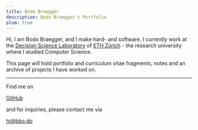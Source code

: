 ```yaml
---
title: Bodo Braegger
description: Bodo Braegger's Portfolio
plum: true
---
```


Hi, I am Bodo Braegger, and I make hard- and software. I currently work at the [Decision Science Laboratory](https://descil.ethz.ch/) of [ETH Zürich](https://ethz.ch/) - the research university where I studied Computer Science.<br>

This page will hold portfolio and curriculum vitae fragments, notes and an archive of projects I have worked on.
<!-- 
I <3 creating, and software engineering has proven to be a very flexible medium. I was able to explore and realize numerous ideas. You can find a [selection of my projects here](/projects). I also do generative art, interactivity experiments, and live-coding performances. Resources for these can be found [here](/projects#generative-art-and-live-coding-resources).
-->

<!-- You can find excerpts on [generative .bbo.do](https://generative.bbo.do/). -->

<!-- Outside of programming, I enjoy making music, painting, and playing with my cat. -->
<div flex-auto />

---

Find me on

<p flex="~ gap-3 wrap" class="mt--2!">
  <a href="https://github.com/bodobraegger" target="_blank"><span op75 i-simple-icons-github /> GitHub</a>
</p>

and for inquiries, please contact me via

<p flex="~ gap-3 wrap" class="mt--2!">
  <a href="mailto:hi@bbo.do"><span op75 i-carbon-email /> hi@bbo.do</a>
</p>

<!-- If you enjoy my work, consider sponsoring me on [<span i-carbon-favorite /> GitHub Sponsor](https://github.com/sponsors/bodobraegger) to keep them sustainable. -->
